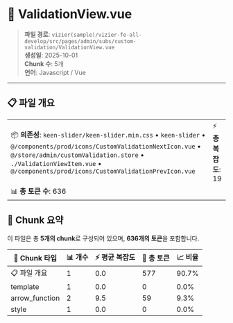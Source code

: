 # 📄 ValidationView.vue

> **파일 경로**: `vizier(sample)/vizier-fe-all-develop/src/pages/admin/subs/custom-validation/ValidationView.vue`  
> **생성일**: 2025-10-01  
> **Chunk 수**: 5개  
> **언어**: Javascript / Vue
---





## 📋 파일 개요

| | |
|--|--|
| 📦 **의존성**: `keen-slider/keen-slider.min.css` • `keen-slider` • `@/components/prod/icons/CustomValidationNextIcon.vue` • `@/store/admin/customValidation.store` • `./ValidationViewItem.vue` • `@/components/prod/icons/CustomValidationPrevIcon.vue` | ⚡ **총 복잡도**: 19 |
| 📊 **총 토큰 수**: 636 |  |






## 🧩 Chunk 요약

이 파일은 총 **5개의 chunk**로 구성되어 있으며, **636개의 토큰**을 포함합니다.

| 🧩 Chunk 타입 | 📊 개수 | ⚡ 평균 복잡도 | 📝 총 토큰 | 📈 비율 |
|---------------|--------|-------------|----------|--------|
| 📋 파일 개요 | 1 | 0.0 | 577 | 90.7% |
| template | 1 | 0.0 | 0 | 0.0% |
| arrow_function | 2 | 9.5 | 59 | 9.3% |
| style | 1 | 0.0 | 0 | 0.0% |

